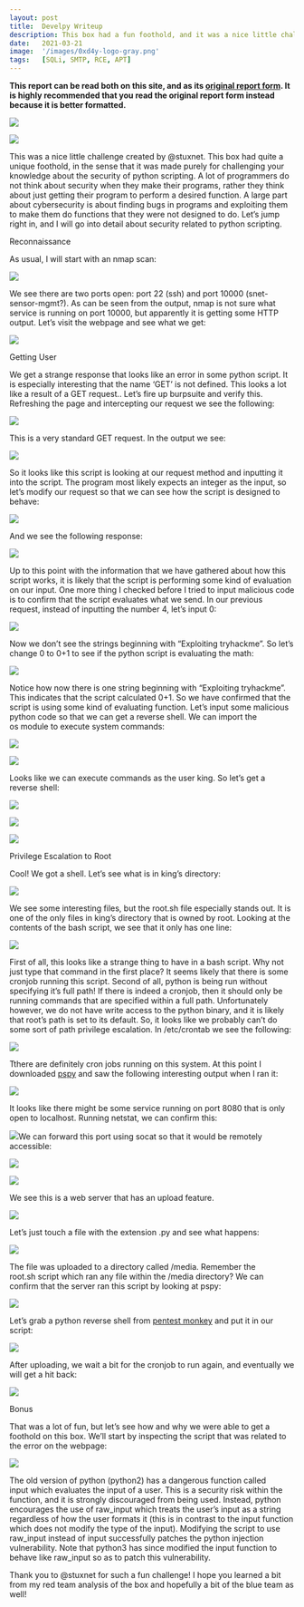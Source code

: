 ```yaml
---
layout: post
title:  Develpy Writeup
description: This box had a fun foothold, and it was a nice little challenge that showed the importance of making your programs secure. I highly recommend you read this writeup, as after exploiting the program, I go over how to patch it to make it more secure.
date:   2021-03-21 
image:  '/images/0xd4y-logo-gray.png'
tags:   [SQLi, SMTP, RCE, APT]
---
```


**This report can be read both on this site, and as its <a href = "https://0xd4y.github.io/reports/Develpy%20Writeup.pdf">original report form</a>. It is highly recommended that you read the original report form instead because it is better formatted.**

![](/reports/Develpy/image8.png)

![](/reports/Develpy/image28.png)

This was a nice little challenge created by @stuxnet. This box had quite a unique foothold, in the sense that it was made purely for challenging your knowledge about the security of python scripting. A lot of programmers do not think about security when they make their programs, rather they think about just getting their program to perform a desired function. A large part about cybersecurity is about finding bugs in programs and exploiting them to make them do functions that they were not designed to do. Let’s jump right in, and I will go into detail about security related to python scripting.

Reconnaissance

As usual, I will start with an nmap scan:

![](/reports/Develpy/image19.png)

We see there are two ports open: port 22 (ssh) and port 10000 (snet-sensor-mgmt?). As can be seen from the output, nmap is not sure what service is running on port 10000, but apparently it is getting some HTTP output. Let’s visit the webpage and see what we get:

![](/reports/Develpy/image26.png)

Getting User

We get a strange response that looks like an error in some python script. It is especially interesting that the name ‘GET’ is not defined. This looks a lot like a result of a GET request.. Let’s fire up burpsuite and verify this. Refreshing the page and intercepting our request we see the following:

![](/reports/Develpy/image2.png)

This is a very standard GET request. In the output we see:

![](/reports/Develpy/image10.png)

So it looks like this script is looking at our request method and inputting it into the script. The program most likely expects an integer as the input, so let’s modify our request so that we can see how the script is designed to behave:

![](/reports/Develpy/image22.png)

And we see the following response:

![](/reports/Develpy/image11.png)

Up to this point with the information that we have gathered about how this script works, it is likely that the script is performing some kind of evaluation on our input. One more thing I checked before I tried to input malicious code is to confirm that the script evaluates what we send. In our previous request, instead of inputting the number 4, let’s input 0:

![](/reports/Develpy/image25.png)

Now we don’t see the strings beginning with “Exploiting tryhackme”. So let’s change 0 to 0+1 to see if the python script is evaluating the math:

![](/reports/Develpy/image18.png)

Notice how now there is one string beginning with “Exploiting tryhackme”. This indicates that the script calculated 0+1. So we have confirmed that the script is using some kind of evaluating function. Let’s input some malicious python code so that we can get a reverse shell. We can import the os module to execute system commands:

![](/reports/Develpy/image16.png)

![](/reports/Develpy/image5.png)

Looks like we can execute commands as the user king. So let’s get a reverse shell:

![](/reports/Develpy/image12.png)

![](/reports/Develpy/image14.png)

![](/reports/Develpy/image9.png)

Privilege Escalation to Root

Cool! We got a shell. Let’s see what is in king’s directory:

![](/reports/Develpy/image3.png)

We see some interesting files, but the root.sh file especially stands out. It is one of the only files in king’s directory that is owned by root. Looking at the contents of the bash script, we see that it only has one line:

![](/reports/Develpy/image20.png)

First of all, this looks like a strange thing to have in a bash script. Why not just type that command in the first place? It seems likely that there is some cronjob running this script. Second of all, python is being run without specifying it’s full path! If there is indeed a cronjob, then it should only be running commands that are specified within a full path. Unfortunately however, we do not have write access to the python binary, and it is likely that root’s path is set to its default. So, it looks like we probably can’t do some sort of path privilege escalation. In /etc/crontab we see the following:

![](/reports/Develpy/image27.png)

Tthere are definitely cron jobs running on this system. At this point I downloaded [pspy](https://www.google.com/url?q=https://github.com/DominicBreuker/pspy&sa=D&source=editors&ust=1653961217842478&usg=AOvVaw3Xy4wBS6ssPN4XQD4bXbER) and saw the following interesting output when I ran it:

![](/reports/Develpy/image23.png)

It looks like there might be some service running on port 8080 that is only open to localhost. Running netstat, we can confirm this:

![](/reports/Develpy/image15.png)We can forward this port using socat so that it would be remotely accessible:

![](/reports/Develpy/image24.png)

![](/reports/Develpy/image13.png)

We see this is a web server that has an upload feature.

![](/reports/Develpy/image6.png)

Let’s just touch a file with the extension .py and see what happens:

![](/reports/Develpy/image1.png)

The file was uploaded to a directory called /media. Remember the root.sh script which ran any file within the /media directory? We can confirm that the server ran this script by looking at pspy:

![](/reports/Develpy/image7.png)

Let’s grab a python reverse shell from [pentest monkey](https://www.google.com/url?q=http://pentestmonkey.net/cheat-sheet/shells/reverse-shell-cheat-sheet&sa=D&source=editors&ust=1653961217844668&usg=AOvVaw3T0s2eu-ixwvfoqmeVXd6_) and put it in our script:

![](/reports/Develpy/image17.png)

After uploading, we wait a bit for the cronjob to run again, and eventually we will get a hit back:

![](/reports/Develpy/image4.png)

Bonus

That was a lot of fun, but let’s see how and why we were able to get a foothold on this box. We’ll start by inspecting the script that was related to the error on the webpage:

![](/reports/Develpy/image21.png)

The old version of python (python2) has a dangerous function called input which evaluates the input of a user. This is a security risk within the function, and it is strongly discouraged from being used. Instead, python encourages the use of raw\_input which treats the user’s input as a string regardless of how the user formats it (this is in contrast to the input function which does not modify the type of the input). Modifying the script to use raw\_input instead of input successfully patches the python injection vulnerability. Note that python3 has since modified the input function to behave like raw\_input so as to patch this vulnerability.

Thank you to @stuxnet for such a fun challenge! I hope you learned a bit from my red team analysis of the box and hopefully a bit of the blue team as well!
